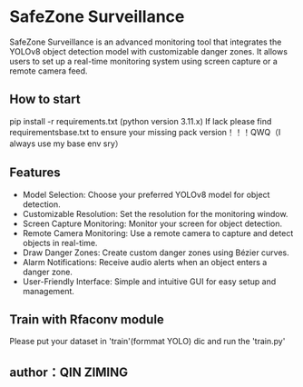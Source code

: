 # SafeZone Surveillance

SafeZone Surveillance is an advanced monitoring tool that integrates the YOLOv8 object detection model with customizable danger zones. It allows users to set up a real-time monitoring system using screen capture or a remote camera feed.
## How to start
pip install -r requirements.txt    (python version 3.11.x)
If lack please find requirementsbase.txt to ensure your missing pack version！！！QWQ（I always use my base env sry）
## Features

- Model Selection: Choose your preferred YOLOv8 model for object detection.
- Customizable Resolution: Set the resolution for the monitoring window.
- Screen Capture Monitoring: Monitor your screen for object detection.
- Remote Camera Monitoring: Use a remote camera to capture and detect objects in real-time.
- Draw Danger Zones: Create custom danger zones using Bézier curves.
- Alarm Notifications: Receive audio alerts when an object enters a danger zone.
- User-Friendly Interface: Simple and intuitive GUI for easy setup and management.
## Train with Rfaconv module
Please put your dataset in 'train'(formmat YOLO) dic and run the 'train.py'
## author：QIN ZIMING

